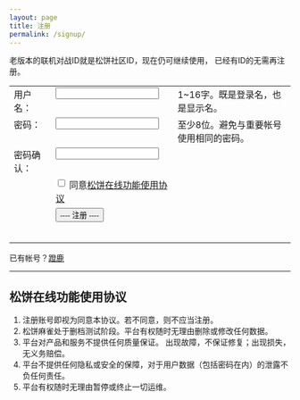 ```yaml
---
layout: page
title: 注册
permalink: /signup/
---
```


<script src="/js/teru.js"></script>

<script>
function onSubmit() {
    var form = document.getElementById("form");

    var agree = form.agree.checked;
    if (!agree) {
        hint("请同意协议");
        return;
    }

    var username = form.username.value;
    if (!username) {
        hint("请填写用户名");
        return;
    }

    username = username.trim();

    if (!(1 <= username.length && username.length <= 16)) {
        hint("用户名长度超标");
        return;
    }

    var password = form.password.value;
    if (!password) {
        hint("请填写密码");
        return;
    }

    var password2 = form.password2.value;
    if (password !== password2) {
        hint("两次输入密码不一致");
        return;
    }

    if (password.length < 8) {
        hint("密码长度不够");
        return;
    }

    var cs = JSON.stringify({
        Username: username,
        Password: password
    });

    var submit = document.getElementById("submit");
    submit.disabled = true;
    hint("正在提交...");

    teru.send("POST", "/account/create", cs, function(sc) {
        if (sc.Error) {
            hint("注册失败 " + sc.Error);
            submit.disabled = false;
        } else {
            // prevent showing anything while redirecting
            document.getElementById("hint").style.displayed = "none";
            window.location.href = "/signup-pass";
        }
    });
}

function hint(str) {
    var hint = document.getElementById("hint");
    hint.innerHTML = str;
}
</script>

<style>
table td, table td * {
  vertical-align: top;
}
</style>

老版本的联机对战ID就是松饼社区ID，现在仍可继续使用，
已经有ID的无需再注册。

<form id="form" action="javascript:onSubmit()">
  <table>
    <tr>
      <td>用户名：</td>
      <td><input type="text" name="username" value="" /></td>
      <td>1~16字。既是登录名，也是显示名。</td>
    </tr>
    <tr>
      <td>密码：</td>
      <td><input type="password" name="password" value="" /></td>
      <td>至少8位。避免与重要帐号使用相同的密码。</td>
    </tr>
    <tr>
      <td>密码确认：</td>
      <td><input type="password" name="password2" value="" /></td>
    </tr>
    <tr>
      <td></td>
      <td>
        <label>
          <input type="checkbox" name="agree" />
          同意<a href="#license">松饼在线功能使用协议</a>
        </label>
      </td>
    </tr>
    <tr>
      <td></td>
      <td><input type="submit" id="submit" value="---- 注册 ----" /></td>
    </tr>
    <tr>
      <td></td>
      <td><h3 id="hint" /></td>
    </tr>
  </table>
</form>

已有帐号？[蹬鹿](/login/)

---

## <a name="license"></a>松饼在线功能使用协议

1. 注册账号即视为同意本协议。若不同意，则不应当注册。
1. 松饼麻雀处于删档测试阶段。平台有权随时无理由删除或修改任何数据。
1. 平台对产品和服务不提供任何质量保证。
   出现故障，不保证修复；出现损失，无义务赔偿。
1. 平台不提供任何隐私或安全的保障，对于用户数据（包括密码在内）的泄露不负任何责任。
1. 平台有权随时无理由暂停或终止一切运维。
